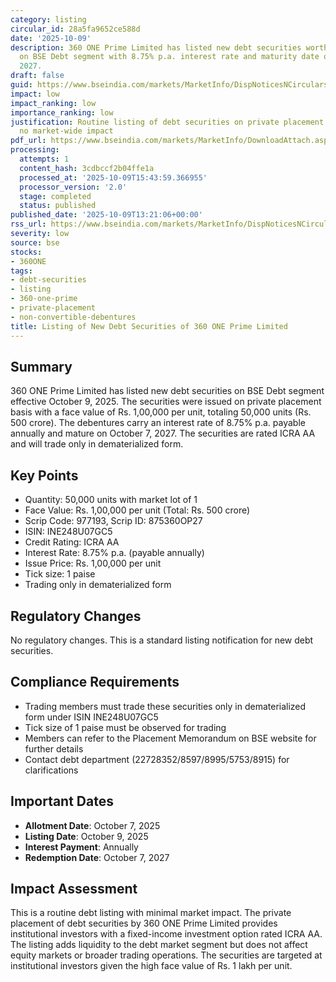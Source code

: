 ```yaml
---
category: listing
circular_id: 28a5fa9652ce588d
date: '2025-10-09'
description: 360 ONE Prime Limited has listed new debt securities worth Rs. 500 crore
  on BSE Debt segment with 8.75% p.a. interest rate and maturity date of October 7,
  2027.
draft: false
guid: https://www.bseindia.com/markets/MarketInfo/DispNoticesNCirculars.aspx?Noticeid={15DEE8D8-8CE2-4796-B396-BDA9ACF8EC08}&noticeno=20251009-50&dt=10/09/2025&icount=50&totcount=64&flag=0
impact: low
impact_ranking: low
importance_ranking: low
justification: Routine listing of debt securities on private placement basis with
  no market-wide impact
pdf_url: https://www.bseindia.com/markets/MarketInfo/DownloadAttach.aspx?id=20251009-50&attachedId=
processing:
  attempts: 1
  content_hash: 3cdbccf2b04ffe1a
  processed_at: '2025-10-09T15:43:59.366955'
  processor_version: '2.0'
  stage: completed
  status: published
published_date: '2025-10-09T13:21:06+00:00'
rss_url: https://www.bseindia.com/markets/MarketInfo/DispNoticesNCirculars.aspx?Noticeid={15DEE8D8-8CE2-4796-B396-BDA9ACF8EC08}&noticeno=20251009-50&dt=10/09/2025&icount=50&totcount=64&flag=0
severity: low
source: bse
stocks:
- 360ONE
tags:
- debt-securities
- listing
- 360-one-prime
- private-placement
- non-convertible-debentures
title: Listing of New Debt Securities of 360 ONE Prime Limited
---
```


## Summary

360 ONE Prime Limited has listed new debt securities on BSE Debt segment effective October 9, 2025. The securities were issued on private placement basis with a face value of Rs. 1,00,000 per unit, totaling 50,000 units (Rs. 500 crore). The debentures carry an interest rate of 8.75% p.a. payable annually and mature on October 7, 2027. The securities are rated ICRA AA and will trade only in dematerialized form.

## Key Points

- Quantity: 50,000 units with market lot of 1
- Face Value: Rs. 1,00,000 per unit (Total: Rs. 500 crore)
- Scrip Code: 977193, Scrip ID: 875360OP27
- ISIN: INE248U07GC5
- Credit Rating: ICRA AA
- Interest Rate: 8.75% p.a. (payable annually)
- Issue Price: Rs. 1,00,000 per unit
- Tick size: 1 paise
- Trading only in dematerialized form

## Regulatory Changes

No regulatory changes. This is a standard listing notification for new debt securities.

## Compliance Requirements

- Trading members must trade these securities only in dematerialized form under ISIN INE248U07GC5
- Tick size of 1 paise must be observed for trading
- Members can refer to the Placement Memorandum on BSE website for further details
- Contact debt department (22728352/8597/8995/5753/8915) for clarifications

## Important Dates

- **Allotment Date**: October 7, 2025
- **Listing Date**: October 9, 2025
- **Interest Payment**: Annually
- **Redemption Date**: October 7, 2027

## Impact Assessment

This is a routine debt listing with minimal market impact. The private placement of debt securities by 360 ONE Prime Limited provides institutional investors with a fixed-income investment option rated ICRA AA. The listing adds liquidity to the debt market segment but does not affect equity markets or broader trading operations. The securities are targeted at institutional investors given the high face value of Rs. 1 lakh per unit.